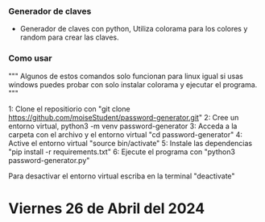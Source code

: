 ### Generador de claves ###

- Generador de claves con python, Utiliza colorama para los colores y random para crear las claves.

### Como usar ###
"""
Algunos de estos comandos solo funcionan para linux igual si usas windows puedes probar con solo instalar
colorama y ejecutar el programa.
"""

1: Clone el repositiorio con "git clone https://github.com/moiseStudent/password-generator.git"
2: Cree un entorno virtual, python3 -m venv password-generator
3: Acceda a la carpeta con el archivo y el entorno virtual "cd password-generator"
4: Active el entorno virtual "source bin/activate"
5: Instale las dependencias "pip install -r requirements.txt"
6: Ejecute el programa con "python3 password-generator.py"

Para desactivar el entorno virtual escriba en la terminal "deactivate"

# Viernes 26 de Abril del 2024 #

